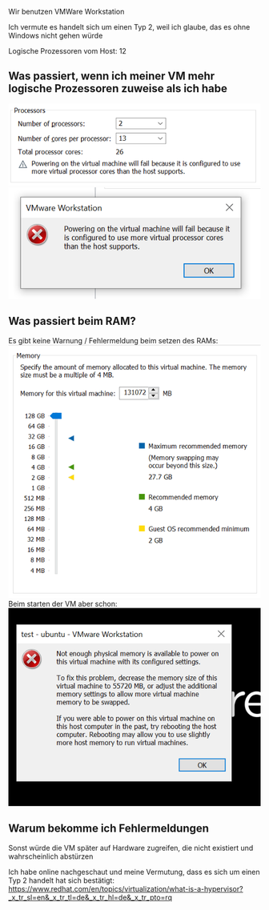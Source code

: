 Wir benutzen VMWare Workstation

Ich vermute es handelt sich um einen Typ 2, weil ich glaube, das es ohne Windows nicht gehen würde

Logische Prozessoren vom Host: 12

## Was passiert, wenn ich meiner VM mehr logische Prozessoren zuweise als ich habe
![alt text](<img/2024-11-11 09_18_38-Virtual Machine Settings.png>)
![alt text](img/image.png)

## Was passiert beim RAM?
Es gibt keine Warnung / Fehlermeldung beim setzen des RAMs:
![alt text](<img/2024-11-11 09_23_22-Virtual Machine Settings.png>)
Beim starten der VM aber schon: 
![alt text](img/img.png)

## Warum bekomme ich Fehlermeldungen
Sonst würde die VM später auf Hardware zugreifen, die nicht existiert und wahrscheinlich abstürzen

Ich habe online nachgeschaut und meine Vermutung, dass es sich um einen Typ 2 handelt hat sich bestätigt: https://www.redhat.com/en/topics/virtualization/what-is-a-hypervisor?_x_tr_sl=en&_x_tr_tl=de&_x_tr_hl=de&_x_tr_pto=rq
